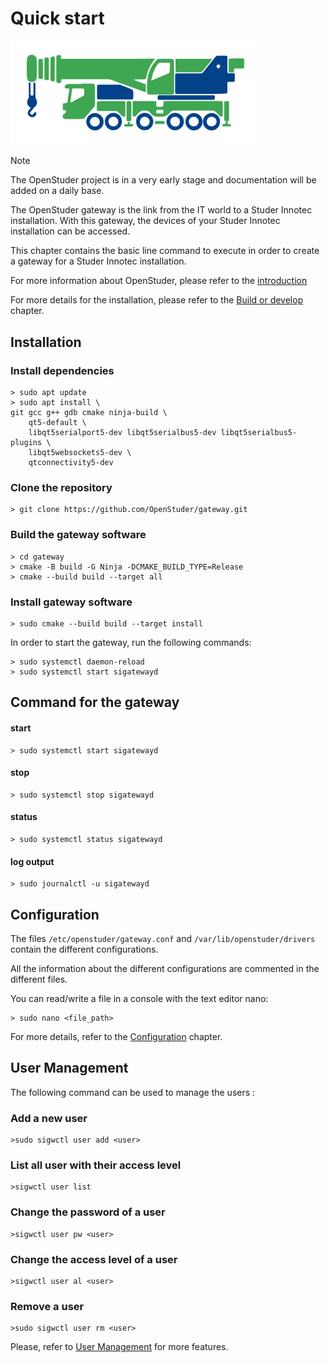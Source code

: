 # Quick start

<img src="images/UnderConstruction.svg" width="400px"></img>

> [!Note]
> The OpenStuder project is in a very early stage and documentation will be added on a daily base.

The OpenStuder gateway is the link from the IT world to a Studer Innotec installation. With this gateway, the devices of your Studer Innotec installation can be accessed.

This chapter contains the basic line command to execute in order to create a gateway for a Studer Innotec installation.

For more information about OpenStuder, please refer to the [introduction](http://openstuder.codemonkey.ch/#/gateway?id=main)

For more details for the installation, please refer to the [Build or develop](http://openstuder.codemonkey.ch/#/gateway?id=build-or-develop) chapter.

## Installation

### Install dependencies

```
> sudo apt update
> sudo apt install \
git gcc g++ gdb cmake ninja-build \
    qt5-default \
    libqt5serialport5-dev libqt5serialbus5-dev libqt5serialbus5-plugins \
    libqt5websockets5-dev \
    qtconnectivity5-dev
```

### Clone the repository

```
> git clone https://github.com/OpenStuder/gateway.git
```

### Build the gateway software

```
> cd gateway
> cmake -B build -G Ninja -DCMAKE_BUILD_TYPE=Release
> cmake --build build --target all
```

### Install gateway software

```
> sudo cmake --build build --target install
```

In order to start the gateway, run the following commands:

```
> sudo systemctl daemon-reload
> sudo systemctl start sigatewayd
```
## Command for the gateway

#### start

```
> sudo systemctl start sigatewayd
```

#### stop

```
> sudo systemctl stop sigatewayd
```

#### status

```
> sudo systemctl status sigatewayd
```

#### log output

```
> sudo journalctl -u sigatewayd
```

## Configuration

The files `/etc/openstuder/gateway.conf` and `/var/lib/openstuder/drivers` contain the different configurations.

All the information about the different configurations are commented in the different files.

You can read/write a file in a console with the text editor nano:

```
> sudo nano <file_path>
```

For more details, refer to the [Configuration](http://openstuder.codemonkey.ch/#/gateway?id=configuration) chapter.

## User Management

The following command can be used to manage the users :

### Add a new user
```
>sudo sigwctl user add <user>
```

### List all user with their access level
```
>sigwctl user list
```

### Change the password of a user
```
>sigwctl user pw <user>
```

### Change the access level of a user
```
>sigwctl user al <user>
```

### Remove a user
```
>sudo sigwctl user rm <user>
```

Please, refer to [User Management](http://openstuder.codemonkey.ch/#/gateway?id=user-management) for more features.
